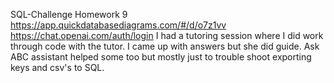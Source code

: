 SQL-Challenge
Homework 9
https://app.quickdatabasediagrams.com/#/d/o7z1vv
https://chat.openai.com/auth/login
I had a tutoring session where I did work through code with the tutor. I came up with answers but she did guide.
Ask ABC assistant helped some too but mostly just to trouble shoot exporting keys and csv's to SQL. 
